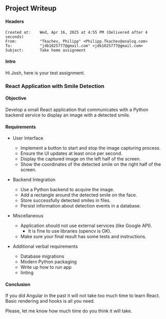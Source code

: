 ## Project Writeup
#### Headers
```
Created at:    Wed, Apr 16, 2025 at 4:55 PM (Delivered after 4 seconds)
From:          "Tkachev, Philipp" <Philipp.Tkachev@analog.com>
To:            "jdb1025777@gmail.com" <jdb1025777@gmail.com>
Subject:       Take home assignment
```
#### Intro
Hi Josh, here is your test assignment.

### React Application with Smile Detection

#### Objective
Develop a small React application that communicates with a Python backend service to display an image with a detected smile.

#### Requirements
- User Interface
    - Implement a button to start and stop the image capturing process.
    - Ensure the UI updates at least once per second.
    - Display the captured image on the left half of the screen.
    - Show the coordinates of the detected smile on the right half of the screen.

- Backend Integration
    - Use a Python backend to acquire the image.
    - Add a rectangle around the detected smile on the face.
    - Store successfully detected smiles in files.
    - Persist information about detection events in a database.

- Miscellaneous
    - Application should not use external services (like Google API). 
        - It is fine to use libraries (opencv is OK). 
    - Make sure your final result has some tests and instructions.
    
- Additional verbal requirements
    - Database migrations
    - Modern Python packaging
    - Write up how to run app
    - linting

#### Conclusion
If you did Angular in the past it will not take too much time to learn React. Basic rendering and hooks is all you need.

Please, let me know how much time do you think it will take. 


